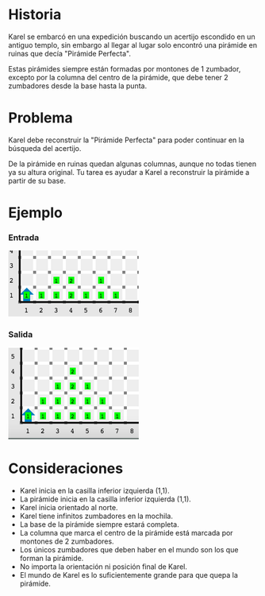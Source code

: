 # Historia

Karel se embarcó en una expedición buscando un acertijo escondido en un antiguo templo, sin embargo al llegar al lugar solo encontró una pirámide en ruinas que decía "Pirámide Perfecta".

Estas pirámides siempre están formadas por montones de 1 zumbador, excepto por la columna del centro de la pirámide, que debe tener 2 zumbadores desde la base hasta la punta.

# Problema

Karel debe reconstruir la "Pirámide Perfecta" para poder continuar en la búsqueda del acertijo.

De la pirámide en ruinas quedan algunas columnas, aunque no todas tienen ya su altura original. Tu tarea es ayudar a Karel a reconstruir la pirámide a partir de su base.

# Ejemplo

### Entrada

![Ejemplo de entrada](entrada.png)

### Salida

![Ejemplo de salida](salida.png)

# Consideraciones

* Karel inicia en la casilla inferior izquierda (1,1).
* La pirámide inicia en la casilla inferior izquierda (1,1).
* Karel inicia orientado al norte.
* Karel tiene infinitos zumbadores en la mochila.
* La base de la pirámide siempre estará completa.
* La columna que marca el centro de la pirámide está marcada por montones de 2 zumbadores.
* Los únicos zumbadores que deben haber en el mundo son los que forman la pirámide.
* No importa la orientación ni posición final de Karel.
* El mundo de Karel es lo suficientemente grande para que quepa la pirámide.
